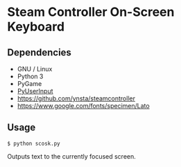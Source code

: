# Steam Controller On-Screen Keyboard


## Dependencies

* GNU / Linux
* Python 3
* PyGame
* [PyUserInput](https://github.com/SavinaRoja/PyUserInput)
* https://github.com/ynsta/steamcontroller
* https://www.google.com/fonts/specimen/Lato

## Usage

```$ python scosk.py ```

Outputs text to the currently focused screen.
